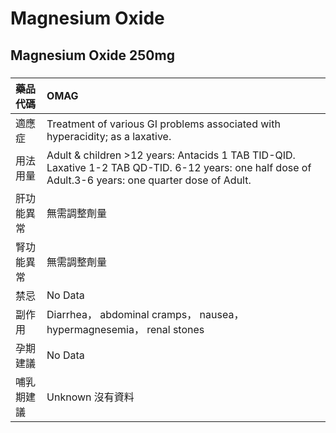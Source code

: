 # Magnesium Oxide

## Magnesium Oxide 250mg

##### 

| 藥品代碼   | OMAG                                                                                                                                                  |
|:-----------|:------------------------------------------------------------------------------------------------------------------------------------------------------|
| 適應症     | Treatment of various GI problems associated with hyperacidity; as a laxative.                                                                         |
| 用法用量   | Adult & children >12 years: Antacids 1 TAB TID-QID. Laxative 1-2 TAB QD-TID. 6-12 years: one half dose of Adult.3-6 years: one quarter dose of Adult. |
| 肝功能異常 | 無需調整劑量                                                                                                                                          |
| 腎功能異常 | 無需調整劑量                                                                                                                                          |
| 禁忌       | No Data                                                                                                                                               |
| 副作用     | Diarrhea， abdominal cramps， nausea， hypermagnesemia， renal stones                                                                                 |
| 孕期建議   | No Data                                                                                                                                               |
| 哺乳期建議 | Unknown 沒有資料                                                                                                                                      |

